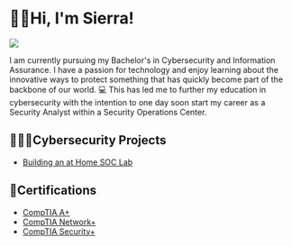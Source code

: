 # 👋🏽Hi, I'm Sierra!
<a href="https://linkedin.com/in/sierrastrickland"><img src="https://img.shields.io/badge/-LinkedIn-0072b1?&style=for-the-badge&logo=linkedin&logoColor=white" /></a>


I am currently pursuing my Bachelor's in Cybersecurity and Information Assurance. I have a passion for technology and enjoy learning about the innovative ways to protect something that has quickly become part of the backbone of our world. 💻 This has led me to further my education in cybersecurity with the intention to one day soon start my career as a Security Analyst within a Security Operations Center.

<h2>👩🏽‍💻Cybersecurity Projects</h2>

  - [Building an at Home SOC Lab](https://github.com/CyberCee23/LABURL)

<h2>📄Certifications</h2>

  - [CompTIA A+](https://www.credly.com/badges/8c113358-eb7b-4591-ace8-3065875edad0/linked_in_profile)
  - [CompTIA Network+](https://www.credly.com/badges/99853c11-4ad0-4673-bd5d-34dd29631cb4/public_url)
  - [CompTIA Security+](https://www.credly.com/badges/3a33c2e4-3f52-4f1d-b5d0-2f8c478c4f1e/public_url)


